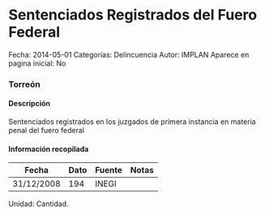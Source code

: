 Sentenciados Registrados del Fuero Federal
=====

Fecha: 2014-05-01
Categorías: Delincuencia
Autor: IMPLAN
Aparece en pagina inicial: No

### Torreón

#### Descripción

Sentenciados registrados en los juzgados de primera instancia en materia penal del fuero federal

<!-- break -->

#### Información recopilada

<table class="table table-hover table-bordered matriz">
  <thead>
    <tr><th>Fecha</th><th>Dato</th><th>Fuente</th><th>Notas</th></tr>
  </thead>
  <tbody>
    <tr><td class="centrado">31/12/2008</td><td class="derecha">194</td><td>INEGI</td><td></td></tr>
  </tbody>
</table>

Unidad: Cantidad.
